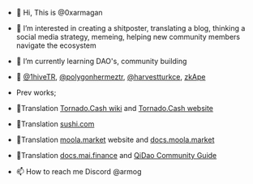 - 👋 Hi, This is @0xarmagan
- 👀 I’m interested in creating a shitposter, translating a blog, thinking a social media strategy, memeing, helping new community members navigate the ecosystem
- 🌱 I’m currently learning DAO's, community building
- 💞️ [@1hiveTR](https://twitter.com/1hiveTR), [@polygonhermeztr](https://twitter.com/polygonhermeztr), [@harvestturkce](https://twitter.com/HarvestTurkce), [zkApe](https://zkape.substack.com/)
-  Prev works;
-  📝Translation [Tornado.Cash wiki](https://docs.tornado.cash/v/tu/) and [Tornado.Cash website](https://tornadocash.eth.link/)
-  📝Translation [sushi.com](https://app.sushi.com/tr/swap)
-  📝Translation [moola.market](https://moola.market/) website and [docs.moola.market](https://docs.moola.market/v/turkish)
-  📝Translation [docs.mai.finance](https://docs.mai.finance) and [QiDao Community Guide](https://qidao-qimps.gitbook.io/mai-finance-tutorials/v/turkish/)

- 📫 How to reach me Discord @armog

<!---
0xarmagan/0xarmagan is a ✨ special ✨ repository because its `README.md` (this file) appears on your GitHub profile.
You can click the Preview link to take a look at your changes.
--->
